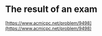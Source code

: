 # The result of an exam

[https://www.acmicpc.net/problem/9498](https://www.acmicpc.net/problem/9498)